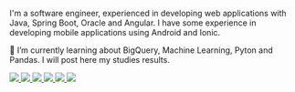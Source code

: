 I'm a software engineer, experienced in developing web applications with Java, Spring Boot, Oracle and Angular. I have some experience in developing mobile applications using Android and Ionic.

🌱 I’m currently learning about BigQuery, Machine Learning, Pyton and Pandas. I will post here my studies results.

<a href="https://github.com/flaviotrezena" alt="github" target="_blank">
<img src="https://img.shields.io/badge/GitHub-000000?&style=flat-square&logo=GitHub&logoColor=white">
</a>

<a href="https://www.linkedin.com/in/flavio-trezena-59bb7a1" alt="linkedin" target="_blank">
<img src="https://img.shields.io/badge/LinkedIn-%230077B5.svg?&style=flat-square&logo=linkedin&logoColor=white">
</a>

<a href="https://www.kaggle.com/flaviotrezena" alt="kaggle" target="_blank">
<img src="https://img.shields.io/badge/kaggle-%230077B5.svg?&style=flat-square&logo=kaggle&logoColor=white">
</a>

<a href="#" alt="python" target="_blank">
<img src="https://img.shields.io/badge/Python-3776AB?style=for-the-badge&logo=python&logoColor=white">
</a>

<a href="#" alt="NodeJs" target="_blank">
<img src="https://img.shields.io/badge/Node.js-43853D?style=for-the-badge&logo=node.js&logoColor=white">
</a>

<a href="#" alt="Java" target="_blank">
<img src="https://img.shields.io/badge/Java-ED8B00?style=for-the-badge&logo=java&logoColor=white">
</a>
